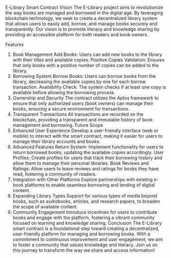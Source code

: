 E-Library Smart Contract
Vision
The E-Library project aims to revolutionize the way books are managed and borrowed in the digital age. By leveraging blockchain technology, we seek to create a decentralized library system that allows users to easily add, borrow, and manage books securely and transparently. Our vision is to promote literacy and knowledge sharing by providing an accessible platform for both readers and book owners.

Features
1. Book Management
Add Books: Users can add new books to the library with their titles and available copies.
Positive Copies Validation: Ensures that only books with a positive number of copies can be added to the library.
2. Borrowing System
Borrow Books: Users can borrow books from the library, decreasing the available copies by one for each borrow transaction.
Availability Check: The system checks if at least one copy is available before allowing the borrowing process.
3. Ownership and Security
The contract utilizes the Aptos framework to ensure that only authorized users (book owners) can manage their books, ensuring a secure environment for transactions.
4. Transparent Transactions
All transactions are recorded on the blockchain, providing a transparent and immutable history of book management and borrowing.
Future Scope
1. Enhanced User Experience
Develop a user-friendly interface (web or mobile) to interact with the smart contract, making it easier for users to manage their library accounts and books.
2. Advanced Features
Return System: Implement functionality for users to return borrowed books, updating the available copies accordingly.
User Profiles: Create profiles for users that track their borrowing history and allow them to manage their personal libraries.
Book Reviews and Ratings: Allow users to leave reviews and ratings for books they have read, fostering a community of readers.
3. Integration with Other Platforms
Explore partnerships with existing e-book platforms to enable seamless borrowing and lending of digital content.
4. Expanding Library Types
Support for various types of media beyond books, such as audiobooks, articles, and research papers, to broaden the scope of available content.
5. Community Engagement
Introduce incentives for users to contribute books and engage with the platform, fostering a vibrant community focused on learning and knowledge sharing.
Conclusion
The E-Library smart contract is a foundational step toward creating a decentralized, user-friendly platform for managing and borrowing books. With a commitment to continuous improvement and user engagement, we aim to foster a community that values knowledge and literacy. Join us on this journey to transform the way we share and access information!


